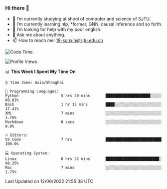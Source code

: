 ### Hi there 👋

<!--
**sunxin000/sunxin000** is a ✨ _special_ ✨ repository because its `README.md` (this file) appears on your GitHub profile.

Here are some ideas to get you started:

- 🔭 I’m currently working on ...
- 🌱 I’m currently learning ...
- 👯 I’m looking to collaborate on ...
- 🤔 I’m looking for help with ...
- 💬 Ask me about ...
- 📫 How to reach me: ...
- 😄 Pronouns: ...
- ⚡ Fun fact: ...
-->
- 🏫 I’m currently studying at shool of computer and science of SJTU.
- 🌱 I’m currently learning nlp, \*former, GNN, causal inference and so forth.
- 🤔 I’m looking for help with my poor english.
- 💬 Ask me about anything.
- 📫 How to reach me: 18-sunxin@sjtu.edu.cn
<!--START_SECTION:waka-->
![Code Time](http://img.shields.io/badge/Code%20Time-202%20hrs%2056%20mins-blue)

![Profile Views](http://img.shields.io/badge/Profile%20Views-2-blue)

📊 **This Week I Spent My Time On** 

```text
⌚︎ Time Zone: Asia/Shanghai

💬 Programming Languages: 
Python                   5 hrs 39 mins       ████████████████████░░░░░   80.83% 
Bash                     1 hr 13 mins        ████░░░░░░░░░░░░░░░░░░░░░   17.41% 
XML                      7 mins              ░░░░░░░░░░░░░░░░░░░░░░░░░   1.76% 
Markdown                 0 secs              ░░░░░░░░░░░░░░░░░░░░░░░░░   0.0%

🔥 Editors: 
VS Code                  7 hrs               █████████████████████████   100.0%

💻 Operating System: 
Linux                    6 hrs 52 mins       ████████████████████████░   98.25% 
Mac                      7 mins              ░░░░░░░░░░░░░░░░░░░░░░░░░   1.75%

```


 Last Updated on 12/06/2022 21:55:38 UTC
<!--END_SECTION:waka-->
